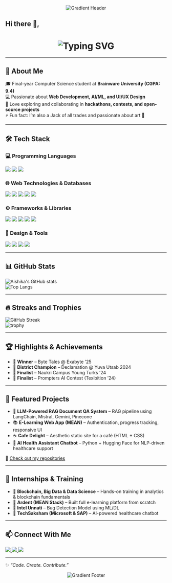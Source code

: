 <p align="center">
  <img src="https://capsule-render.vercel.app/api?type=waving&color=gradient&height=120&section=header" alt="Gradient Header" />
</p>

## Hi there 👋, 

<h1 align="center">
  <b>
    <img src="https://readme-typing-svg.demolab.com?font=Fira+Code&size=28&pause=1000&color=4D88FF&width=600&lines=I'm+Aishika+Majumdar" alt="Typing SVG" />
  </b>
</h1>

---

## 🚀 About Me
🎓 Final-year Computer Science student at **Brainware University (CGPA: 9.4)**  
💻 Passionate about **Web Development, AI/ML, and UI/UX Design**  
🤝 Love exploring and collaborating in **hackathons, contests, and open-source projects**  
⚡ Fun fact: I’m also a Jack of all trades and passionate about art 🎨  

---

## 🛠️ Tech Stack  

### 💻 Programming Languages  
<p align="left">
  <img src="https://img.shields.io/badge/C-00599C?style=for-the-badge&logo=c&logoColor=white" />
  <img src="https://img.shields.io/badge/Java-007396?style=for-the-badge&logo=openjdk&logoColor=white" />
  <img src="https://img.shields.io/badge/Python-3776AB?style=for-the-badge&logo=python&logoColor=white" />
</p>

### 🌐 Web Technologies & Databases  
<p align="left">
  <img src="https://img.shields.io/badge/HTML5-E34F26?style=for-the-badge&logo=html5&logoColor=white" />
  <img src="https://img.shields.io/badge/CSS3-1572B6?style=for-the-badge&logo=css3&logoColor=white" />
  <img src="https://img.shields.io/badge/JavaScript-F7DF1E?style=for-the-badge&logo=javascript&logoColor=black" />
  <img src="https://img.shields.io/badge/MongoDB-4EA94B?style=for-the-badge&logo=mongodb&logoColor=white" />
  <img src="https://img.shields.io/badge/Firebase-FFCA28?style=for-the-badge&logo=firebase&logoColor=black" />
</p>

### ⚙️ Frameworks & Libraries  
<p align="left">
  <img src="https://img.shields.io/badge/Angular-DD0031?style=for-the-badge&logo=angular&logoColor=white" />
  <img src="https://img.shields.io/badge/React-20232A?style=for-the-badge&logo=react&logoColor=61DAFB" />
  <img src="https://img.shields.io/badge/Node.js-339933?style=for-the-badge&logo=node.js&logoColor=white" />
  <img src="https://img.shields.io/badge/Express.js-000000?style=for-the-badge&logo=express&logoColor=white" />
  <img src="https://img.shields.io/badge/TypeScript-007ACC?style=for-the-badge&logo=typescript&logoColor=white" />
</p>

### 🎨 Design & Tools  
<p align="left">
  <img src="https://img.shields.io/badge/Figma-F24E1E?style=for-the-badge&logo=figma&logoColor=white" />
  <img src="https://img.shields.io/badge/Canva-00C4CC?style=for-the-badge&logo=canva&logoColor=white" />
  <img src="https://img.shields.io/badge/Git-F05032?style=for-the-badge&logo=git&logoColor=white" />
  <img src="https://img.shields.io/badge/VS%20Code-0078d7?style=for-the-badge&logo=visual-studio-code&logoColor=white" />
</p>

---

## 📊 GitHub Stats
![Aishika's GitHub stats](https://github-readme-stats.vercel.app/api?username=aishika7&show_icons=true&theme=transparent)  
![Top Langs](https://github-readme-stats.vercel.app/api/top-langs/?username=aishika7&layout=compact&theme=transparent)

---

## 🔥 Streaks and Trophies
![GitHub Streak](https://streak-stats.demolab.com?user=aishika7&theme=transparent&hide_border=true)  
![trophy](https://github-profile-trophy.vercel.app/?username=aishika7&theme=transparent&no-frame=true&margin-w=15&margin-h=15)

---

## 🏆 Highlights & Achievements
- 🥇 **Winner** – Byte Tales @ Exabyte ’25  
- 🥈 **District Champion** – Declamation @ Yuva Utsab 2024  
- 🎤 **Finalist** – Naukri Campus Young Turks ’24  
- 🤖 **Finalist** – Prompters AI Contest (Texibition ’24)  

---

## 📂 Featured Projects
- 🧠 **LLM-Powered RAG Document QA System** – RAG pipeline using LangChain, Mistral, Gemini, Pinecone  
- 📚 **E-Learning Web App (MEAN)** – Authentication, progress tracking, responsive UI  
- ☕ **Cafe Delight** – Aesthetic static site for a café (HTML + CSS)  
- 🤖 **AI Health Assistant Chatbot** – Python + Hugging Face for NLP-driven healthcare support  

🔗 [Check out my repositories](https://github.com/aishika7?tab=repositories)

---

## 💼 Internships & Training
- 🏢 **Blockchain, Big Data & Data Science** – Hands-on training in analytics & blockchain fundamentals  
- 🏢 **Ardent (MEAN Stack)** – Built full e-learning platform from scratch  
- 🏢 **Intel Unnati** – Bug Detection Model using ML/DL  
- 🏢 **TechSaksham (Microsoft & SAP)** – AI-powered healthcare chatbot  

---

## 📫 Connect With Me
<p align="left">
  <a href="https://www.linkedin.com/in/aishikamajumdar/">
    <img src="https://img.shields.io/badge/LinkedIn-blue?style=for-the-badge&logo=linkedin" />
  </a>
  <a href="https://github.com/aishika7">
    <img src="https://img.shields.io/badge/GitHub-black?style=for-the-badge&logo=github" />
  </a>
  <a href="mailto:aishikamajumdar88@gmail.com">
    <img src="https://img.shields.io/badge/Email-D14836?style=for-the-badge&logo=gmail&logoColor=white" />
  </a>
</p>

---

✨ _“Code. Create. Contribute.”_

<p align="center">
  <img src="https://capsule-render.vercel.app/api?type=waving&color=gradient&height=120&section=footer" alt="Gradient Footer" />
</p>
